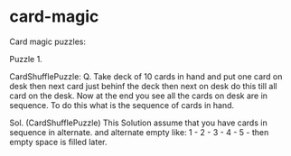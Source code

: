 # card-magic
Card magic puzzles:

Puzzle 1.

CardShufflePuzzle:
Q. Take deck of 10 cards in hand and put one card on desk then next card just behinf the deck then next on desk do this till all card on the desk. Now at the end you see all the cards on desk are in sequence. To do this what is the sequence of cards in hand.

Sol. (CardShufflePuzzle) This Solution assume that you have cards in sequence in alternate. and alternate empty like: 1 - 2 - 3 - 4 - 5 - then empty space is filled later. 
